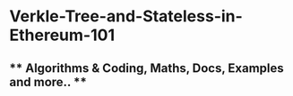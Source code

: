 # Verkle-Tree-and-Stateless-in-Ethereum-101
## ** Algorithms &amp; Coding, Maths, Docs, Examples and more.. **
